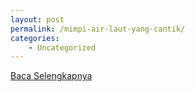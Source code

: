 ```yaml
---
layout: post
permalink: /mimpi-air-laut-yang-cantik/
categories:
    - Uncategorized
---
```


[Baca Selengkapnya](/02)